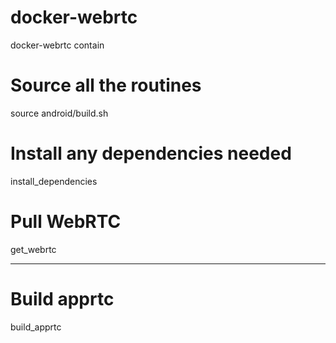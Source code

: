 # docker-webrtc

docker-webrtc contain  

# Source all the routines
source android/build.sh

# Install any dependencies needed
install_dependencies

# Pull WebRTC
get_webrtc

------------
# Build apprtc
build_apprtc

